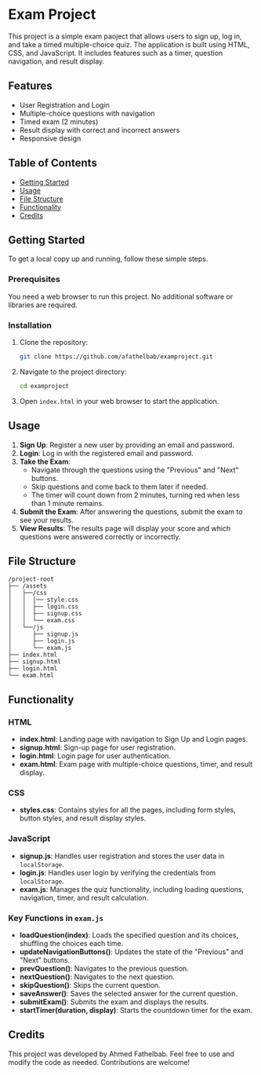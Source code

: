 
# Exam Project

This project is a simple exam paoject that allows users to sign up, log in, and take a timed multiple-choice quiz. The application is built using HTML, CSS, and JavaScript. It includes features such as a timer, question navigation, and result display.

## Features

- User Registration and Login
- Multiple-choice questions with navigation
- Timed exam (2 minutes)
- Result display with correct and incorrect answers
- Responsive design

## Table of Contents

- [Getting Started](#getting-started)
- [Usage](#usage)
- [File Structure](#file-structure)
- [Functionality](#functionality)
- [Credits](#credits)

## Getting Started

To get a local copy up and running, follow these simple steps.

### Prerequisites

You need a web browser to run this project. No additional software or libraries are required.

### Installation

1. Clone the repository:
   ```sh
   git clone https://github.com/afathelbab/examproject.git
   ```
2. Navigate to the project directory:
   ```sh
   cd examproject
   ```
3. Open `index.html` in your web browser to start the application.

## Usage

1. **Sign Up**: Register a new user by providing an email and password.
2. **Login**: Log in with the registered email and password.
3. **Take the Exam**: 
   - Navigate through the questions using the "Previous" and "Next" buttons.
   - Skip questions and come back to them later if needed.
   - The timer will count down from 2 minutes, turning red when less than 1 minute remains.
4. **Submit the Exam**: After answering the questions, submit the exam to see your results.
5. **View Results**: The results page will display your score and which questions were answered correctly or incorrectly.

## File Structure

```
/project-root
├── /assets
│   ├──/css
│   │  │── style.css
│   │  ├── login.css
│   │  ├── signup.css
│   │  └── exam.css
│   └──/js
│      ├── signup.js
│      ├── login.js
│      └── exam.js
├── index.html
├── signup.html
├── login.html
└── exam.html
```

## Functionality

### HTML

- **index.html**: Landing page with navigation to Sign Up and Login pages.
- **signup.html**: Sign-up page for user registration.
- **login.html**: Login page for user authentication.
- **exam.html**: Exam page with multiple-choice questions, timer, and result display.

### CSS

- **styles.css**: Contains styles for all the pages, including form styles, button styles, and result display styles.

### JavaScript

- **signup.js**: Handles user registration and stores the user data in `localStorage`.
- **login.js**: Handles user login by verifying the credentials from `localStorage`.
- **exam.js**: Manages the quiz functionality, including loading questions, navigation, timer, and result calculation.

### Key Functions in `exam.js`

- **loadQuestion(index)**: Loads the specified question and its choices, shuffling the choices each time.
- **updateNavigationButtons()**: Updates the state of the "Previous" and "Next" buttons.
- **prevQuestion()**: Navigates to the previous question.
- **nextQuestion()**: Navigates to the next question.
- **skipQuestion()**: Skips the current question.
- **saveAnswer()**: Saves the selected answer for the current question.
- **submitExam()**: Submits the exam and displays the results.
- **startTimer(duration, display)**: Starts the countdown timer for the exam.

## Credits

This project was developed by Ahmed Fathelbab. Feel free to use and modify the code as needed. Contributions are welcome!
